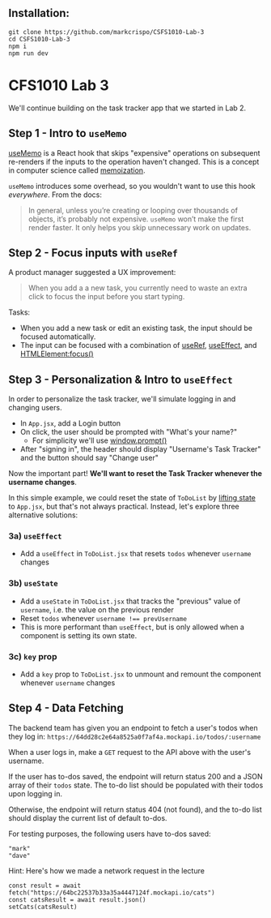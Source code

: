 ## Installation:

```
git clone https://github.com/markcrispo/CSFS1010-Lab-3
cd CSFS1010-Lab-3
npm i
npm run dev
```

# CFS1010 Lab 3

We'll continue building on the task tracker app that we started in Lab 2.

## Step 1 - Intro to `useMemo`

[useMemo](https://react.dev/reference/react/useMemo) is a React hook that skips "expensive" operations on subsequent re-renders if the inputs to the operation haven't changed. This is a concept in computer science called [memoization](https://en.wikipedia.org/wiki/Memoization).

`useMemo` introduces some overhead, so you wouldn't want to use this hook _everywhere_. From the docs:

> In general, unless you’re creating or looping over thousands of objects, it’s probably not expensive. `useMemo` won’t make the first render faster. It only helps you skip unnecessary work on updates.

## Step 2 - Focus inputs with `useRef`

A product manager suggested a UX improvement:

> When you add a a new task, you currently need to waste an extra click to focus the input before you start typing.

Tasks:

- When you add a new task or edit an existing task, the input should be focused automatically.
- The input can be focused with a combination of [useRef](https://react.dev/reference/react/useEffect), [useEffect](https://react.dev/reference/react/useRef), and [HTMLElement:focus()](https://developer.mozilla.org/en-US/docs/Web/API/HTMLElement/focus)

## Step 3 - Personalization & Intro to `useEffect`

In order to personalize the task tracker, we'll simulate logging in and changing users.

- In `App.jsx`, add a Login button
- On click, the user should be prompted with "What's your name?"
  - For simplicity we'll use [window.prompt()](https://developer.mozilla.org/en-US/docs/Web/API/Window/prompt)
- After "signing in", the header should display "Username's Task Tracker" and the button should say "Change user"

Now the important part! **We'll want to reset the Task Tracker whenever the username changes**.

In this simple example, we could reset the state of `ToDoList` by [lifting state](https://legacy.reactjs.org/docs/lifting-state-up.html) to `App.jsx`, but that's not always practical. Instead, let's explore three alternative solutions:

### 3a) `useEffect`

- Add a `useEffect` in `ToDoList.jsx` that resets `todos` whenever `username` changes

### 3b) `useState`

- Add a `useState` in `ToDoList.jsx` that tracks the "previous" value of `username`, i.e. the value on the previous render
- Reset `todos` whenever `username !== prevUsername`
- This is more performant than `useEffect`, but is only allowed when a component is setting its own state.

### 3c) `key` prop

- Add a `key` prop to `ToDoList.jsx` to unmount and remount the component whenever `username` changes

## Step 4 - Data Fetching

The backend team has given you an endpoint to fetch a user's todos when they log in:
`https://64dd28c2e64a8525a0f7af4a.mockapi.io/todos/:username`

When a user logs in, make a `GET` request to the API above with the user's username.

If the user has to-dos saved, the endpoint will return status 200 and a JSON array of their `todos` state. The to-do list should be populated with their todos upon logging in.

Otherwise, the endpoint will return status 404 (not found), and the to-do list should display the current list of default to-dos.

For testing purposes, the following users have to-dos saved:

```
"mark"
"dave"
```

Hint: Here's how we made a network request in the lecture

```
const result = await fetch("https://64bc22537b33a35a4447124f.mockapi.io/cats")
const catsResult = await result.json()
setCats(catsResult)
```
